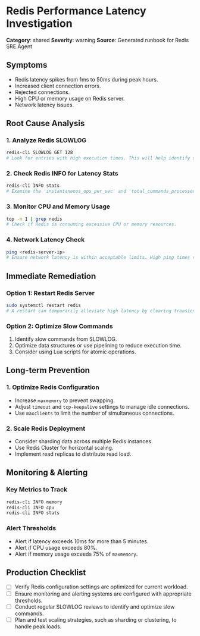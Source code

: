 # Redis Performance Latency Investigation

**Category**: shared
**Severity**: warning
**Source**: Generated runbook for Redis SRE Agent

## Symptoms
- Redis latency spikes from 1ms to 50ms during peak hours.
- Increased client connection errors.
- Rejected connections.
- High CPU or memory usage on Redis server.
- Network latency issues.

## Root Cause Analysis

### 1. Analyze Redis SLOWLOG
```bash
redis-cli SLOWLOG GET 128
# Look for entries with high execution times. This will help identify slow commands that are contributing to latency.
```

### 2. Check Redis INFO for Latency Stats
```bash
redis-cli INFO stats
# Examine the 'instantaneous_ops_per_sec' and 'total_commands_processed' for anomalies. High values may indicate a bottleneck.
```

### 3. Monitor CPU and Memory Usage
```bash
top -n 1 | grep redis
# Check if Redis is consuming excessive CPU or memory resources.
```

### 4. Network Latency Check
```bash
ping <redis-server-ip>
# Ensure network latency is within acceptable limits. High ping times can contribute to overall latency.
```

## Immediate Remediation

### Option 1: Restart Redis Server
```bash
sudo systemctl restart redis
# A restart can temporarily alleviate high latency by clearing transient issues. Use with caution as it will disconnect clients.
```

### Option 2: Optimize Slow Commands
1. Identify slow commands from SLOWLOG.
2. Optimize data structures or use pipelining to reduce execution time.
3. Consider using Lua scripts for atomic operations.

## Long-term Prevention

### 1. Optimize Redis Configuration
- Increase `maxmemory` to prevent swapping.
- Adjust `timeout` and `tcp-keepalive` settings to manage idle connections.
- Use `maxclients` to limit the number of simultaneous connections.

### 2. Scale Redis Deployment
- Consider sharding data across multiple Redis instances.
- Use Redis Cluster for horizontal scaling.
- Implement read replicas to distribute read load.

## Monitoring & Alerting

### Key Metrics to Track
```bash
redis-cli INFO memory
redis-cli INFO cpu
redis-cli INFO stats
```

### Alert Thresholds
- Alert if latency exceeds 10ms for more than 5 minutes.
- Alert if CPU usage exceeds 80%.
- Alert if memory usage exceeds 75% of `maxmemory`.

## Production Checklist
- [ ] Verify Redis configuration settings are optimized for current workload.
- [ ] Ensure monitoring and alerting systems are configured with appropriate thresholds.
- [ ] Conduct regular SLOWLOG reviews to identify and optimize slow commands.
- [ ] Plan and test scaling strategies, such as sharding or clustering, to handle peak loads.
